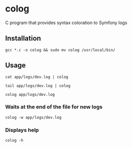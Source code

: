 # colog
C program that provides syntax coloration to Symfony logs

## Installation
`gcc *.c -o colog && sudo mv colog /usr/local/bin/`

## Usage
`cat app/logs/dev.log | colog`

`tail app/logs/dev.log | colog`

`colog app/logs/dev.log`

### Waits at the end of the file for new logs
`colog -w app/logs/dev.log`

### Displays help
`colog -h`
